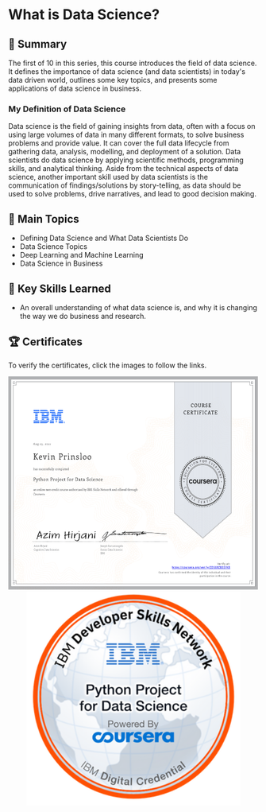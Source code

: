 # What is Data Science?

## 📄 Summary 
The first of 10 in this series, this course introduces the field of data science. It defines the importance of data science (and data scientists) in today's data driven world, outlines some key topics, and presents some applications of data science in business. 

### My Definition of Data Science
Data science is the field of gaining insights from data, often with a focus on using large volumes of data in many different formats, to solve business problems and provide value. It can cover the full data lifecycle from gathering data, analysis, modelling, and deployment of a solution. Data scientists do data science by applying scientific methods, programming skills, and analytical thinking. Aside from the technical aspects of data science, another important skill used by data scientists is the communication of findings/solutions by story-telling, as data should be used to solve problems, drive narratives, and lead to good decision making.

## 📑 Main Topics 
- Defining Data Science and What Data Scientists Do
- Data Science Topics
- Deep Learning and Machine Learning
- Data Science in Business

## 🔑 Key Skills Learned 
- An overall understanding of what data science is, and why it is changing the way we do business and research.

## 🏆 Certificates 
To verify the certificates, click the images to follow the links.

<p align="middle">
  <a href="https://coursera.org/share/685002f9603c6733f5583908f97fa513"><img src="https://github.com/kevinprinsloo/IBM-Data-Science-Professional-Certification/blob/master/05.%20Python%20Project%20for%20Data%20Science/images/Certificate.pdf"
  height="430"></a>
  <a href="https://www.credly.com/earner/earned/badge/14db8ae3-1e67-4d30-8be7-40232ad8a266"><img src="https://github.com/kevinprinsloo/IBM-Data-Science-Professional-Certification/blob/master/05.%20Python%20Project%20for%20Data%20Science/images/Python_Project_for_Data_Science.png" height="430"></a>
</p>
